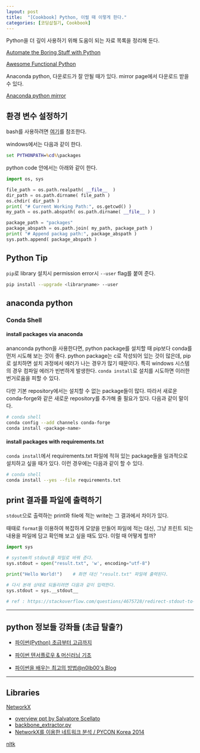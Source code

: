 ```yaml
---
layout: post
title:  "[Cookbook] Python, 이럴 때 이렇게 한다."
categories: [코딩삽질기, Cookbook]
---
```


Python을 더 깊이 사용하기 위해 도움이 되는 자료 목록을 정리해 둔다.

[Automate the Boring Stuff with Python](https://automatetheboringstuff.com/)

[Awesome Functional Python](https://github.com/sfermigier/awesome-functional-python/blob/master/README.md)

Anaconda python, 다운로드가 잘 안될 때가 있다. mirror page에서 다운로드 받을 수 있다.

[Anaconda python mirror](https://mirrors.tuna.tsinghua.edu.cn/anaconda/archive/)

## 환경 변수 설정하기

bash를 사용하려면 [여기](https://pinedance.github.io/blog/2019/05/09/Ubuntu-Cookbook)를 참조한다.

windows에서는 다음과 같이 한다.

```cmd
set PYTHONPATH=%cd%\packages
```

python code 안에서는 아래와 같이 한다.

```python
import os, sys

file_path = os.path.realpath( __file__  )
dir_path = os.path.dirname( file_path )
os.chdir( dir_path )
print( "# Current Working Path:", os.getcwd() )
my_path = os.path.abspath( os.path.dirname( __file__ ) )

package_path = "packages"
package_abspath = os.path.join( my_path, package_path )
print( "# Append packag path:", package_abspath )
sys.path.append( package_abspath )
```


## Python Tip

`pip`로 library 설치시 permission error시 `--user` flag를 붙여 준다.

```bash
pip install --upgrade <libraryname> --user
```

## anaconda python

### Conda Shell

#### install packages via anaconda

ananconda python을 사용한다면, python package를 설치할 때 pip보다 conda를 먼저 시도해 보는 것이 좋다. python package는 c로 작성되어 있는 것이 많은데, pip로 설치하면 설치 과정에서 에러가 나는 경우가 많기 때문이다. 특히 windows 시스템의 경우 컴파일 에러가 빈번하게 발생한다. `conda install`로 설치를 시도하면 이러한 번거로움을 피할 수 있다.

다만 기본 repository에서는 설치할 수 없는 package들이 많다. 따라서 새로운 conda-forge와 같은 새로운 repository를 추가해 줄 필요가 있다. 다음과 같이 말이다.

```bash
# conda shell
conda config --add channels conda-forge
conda install <package-name>
```

#### install packages with requirements.txt

`conda install`에서 requirements.txt 파일에 적혀 있는 package들을 일과적으로 설치하고 싶을 때가 있다. 이런 경우에는 다음과 같이 할 수 있다.

```bash
# conda shell
conda install --yes --file requirements.txt
```

## print 결과를 파일에 출력하기

`stdout`으로 출력하는 print와 file에 적는 write는 그 결과에서 차이가 있다.

때때로 `format`을 이용하여 복잡하게 모양을 만들어 파일에 적는 대신, 그냥 프린트 되는 내용을 파일에 담고 확인해 보고 싶을 때도 있다. 이럴 때 어떻게 할까?

```python
import sys

# system의 stdout을 파일로 바꿔 준다.
sys.stdout = open("result.txt", 'w', encoding="utf-8")

print("Hello World!")    # 화면 대신 "result.txt" 파일에 출력된다.

# 다시 본래 상태로 되돌리려면 다음과 같이 입력한다.
sys.stdout = sys.__stdout__

# ref : https://stackoverflow.com/questions/4675728/redirect-stdout-to-a-file-in-python
```



***

## python 정보들 강좌들 (초급 탈출?)

* [파이썬(Python) 초급부터 고급까지](https://www.youtube.com/playlist?list=PLRx0vPvlEmdD8u2rzxmQ-L97jHTHiiDdy)

* [파이썬 텐서플로우 & 머신러닝 기초](https://www.youtube.com/playlist?list=PLRx0vPvlEmdAbnmLH9yh03cw9UQU_o7PO)

* [파이썬을 배우는 최고의 방법@n0lb00's Blog](https://nolboo.kim/blog/2014/08/10/the-best-way-to-learn-python/)

***

## Libraries

[NetworkX](https://networkx.github.io/)
* [overview ppt by Salvatore Scellato](https://www.cl.cam.ac.uk/~cm542/teaching/2011/stna-pdfs/stna-lecture11.pdf)
* [backbone_extractor.py](https://gist.github.com/brianckeegan/8846206)
* [NetworkX를 이용한 네트워크 분석 / PYCON Korea 2014](https://www.pycon.kr/2014/program/7)

[nltk](http://www.nltk.org/api/nltk.html)

